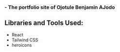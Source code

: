 ### - The portfolio site of Ojotule Benjamin AJodo

## Libraries and Tools Used:

- React
- Tailwind CSS
- heroicons


